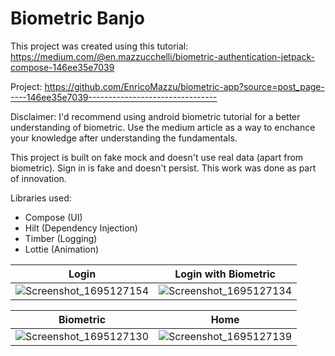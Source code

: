 # Biometric Banjo
 

This project was created using this tutorial: https://medium.com/@en.mazzucchelli/biometric-authentication-jetpack-compose-146ee35e7039

Project: https://github.com/EnricoMazzu/biometric-app?source=post_page-----146ee35e7039--------------------------------

Disclaimer: I'd recommend using android biometric tutorial for a better understanding of biometric. Use the medium article as a way to enchance your knowledge after understanding the fundamentals. 

This project is built on fake mock and doesn't use real data (apart from biometric). Sign in is fake and doesn't persist. This work was done as part of innovation.

Libraries used:
 - Compose (UI)
 - Hilt (Dependency Injection)
 - Timber (Logging)
 - Lottie (Animation)

| Login | Login with Biometric | 
| --- | --- |
|![Screenshot_1695127154](https://github.com/Marannix/BiometricBanjo/assets/15348446/eb23bc07-10a3-4051-8558-d77bc1515dd3)|![Screenshot_1695127134](https://github.com/Marannix/BiometricBanjo/assets/15348446/e45dfc76-a8ea-49d6-8974-b6f7ee2fc120)|

| Biometric | Home |
| --- | --- |
|![Screenshot_1695127130](https://github.com/Marannix/BiometricBanjo/assets/15348446/6e486472-f0ab-475d-bb3f-3026c539edb1)|![Screenshot_1695127139](https://github.com/Marannix/BiometricBanjo/assets/15348446/aac85ae2-d483-45d3-9f12-05b988c26968)|
